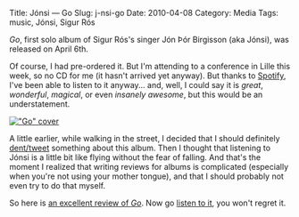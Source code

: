 Title: Jónsi — Go
Slug: j-nsi-go
Date: 2010-04-08
Category: Media
Tags: music, Jónsi, Sigur Rós

*Go*, first solo album of Sigur Rós's singer Jón Þór Birgisson (aka Jónsi), was
released on April 6th.

Of course, I had pre-ordered it. But I'm attending to a conference in Lille this
week, so no CD for me (it hasn't arrived yet anyway). But thanks to [Spotify][],
I've been able to listen to it anyway... and, well, I could say it is *great*,
*wonderful*, *magical*, or even *insanely awesome*, but this would be an
understatement.

[ !["Go" cover]({static|/images/2010/jonsi-go-cover.jpg}) ](http://spo.tl/info/2bU8o)

A little earlier, while walking in the street, I decided that I should
definitely [dent/tweet][dent] something about this album. Then I thought that
listening to Jónsi is a little bit like flying without the fear of falling. And
that's the moment I realized that writing reviews for albums is complicated
(especially when you're not using your mother tongue), and that I should
probably not even try to do that myself.

So here is [an excellent review of *Go*][review]. Now go [listen to it][listen],
you won't regret it.


[spotify]: http://www.spotify.com/
[dent]: http://identi.ca/notice/27665519
[review]: http://musicdoesntexistinmycountry.blogspot.com/2010/03/album-jonsi-go.html
[listen]: http://jonsi.com/go
